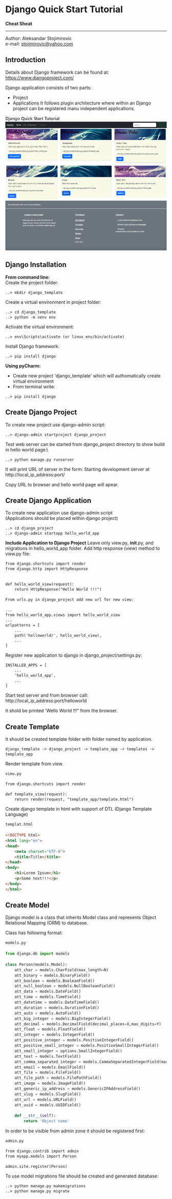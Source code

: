 # Django Quick Start Tutorial
**Cheat Sheat**
***

Author: Aleksandar Stojimirovic\
e-mail: stojimirovic@yahoo.com

## Introduction
Details about Django framework can be found at:
https://www.djangoproject.com/

Django application consists of two parts:
- Project
- Applications
It follows plugin architecture where within an Django project can be registered manu independent applications.

![Screenshot](media/DjangoQuickStartTutorial.PNG)

## Django Installation

**From command line:**  
Create the project folder:
``` 
..> mkdir django_template  
```
  
Create a virtual environment in project folder:  
```
..> cd django_template  
..> python -m venv env  
```

Activate the virtual environment:  
```
..> env\Scripts\activate (or linux env/bin/activate)  
```
  
Install Django framework:  
```
..> pip install django  
```

**Using pyCharm:**
- Create new project 'django_template' which will authomatically create virtual environment
- From terminal write:
```
..> pip install django
```

## Create Django Project
To create new project use django-admin script:  
```
..> django-admin startproject django_project  
```

Test web server can be started from django_project directory to show build in hello world page:\
```
..> python manage.py runserver
```

It will print URL of server in the form:
Starting development server at http://local_ip_address:port/

Copy URL to browser and hello world page will apear.


## Create Django Application
To create new application use django-admin script  
(Applications should be placed within django project)  
```
..> cd django_project  
..> django-admin startapp hello_world_app  
```

**Include Application to Django Project**
Leave only view.py, __init__.py, and migrations in hello_world_app folder.
Add http response (view) method to view.py file:

```
from django.shortcuts import render
from django.http import HttpResponse


def hello_world_view(request):
    return HttpResponse("Hello World !!!")
	
From urls.py in django_project add new url for new view:

...
from hello_world_app.views import hello_world_view
...
urlpatterns = [
	...
	path('helloworld/', hello_world_view),
	...
]
```

Register new application to django in django_project/settings.py:

```
INSTALLED_APPS = [
	...
	'hello_world_app',
	...
]
```

Start test server and from browser call:\
http://local_ip_address:port/helloworld

It shold be printed 'Wello World !!!" from the browser.

## Create Template
It should be created template folder with folder named by application.
```
django_template -> django_project -> template_app -> templates -> template_app
```	   

Render template from view.
```
view.py

from django.shortcuts import render

def template_view(request):
    return render(request, "template_app/template.html")
```

Create django template in html with support of DTL (Django Template Language)
```html
templat.html

<!DOCTYPE html>
<html lang="en">
<head>
	<meta charset="UTF-8">
	<title>Title</title>
</head>
<body>
	<h1>Lorem Ipsum</h1>
	<p>Some text!!!</p>
</body>
</html>
```

## Create Model
Django model is a class that inherits Model class and represents Object Relational Mapping (ORM) to database.

Class has following format:
```python
models.py

from django.db import models

class Person(models.Model):
    att_char = models.CharField(max_length=N)
    att_binary = models.BinaryField()
	att_boolean = models.BooleanField()
	att_null_boolean = models.NullBooleanField()
	att_data = models.DateField()
	att_time = models.TimeField()
	att_datetime = models.DateTimeField()
	att_duration = models.DurationField()
	att_auto = models.AutoField()	
	att_big_integer = models.BigIntegerField()	
	att_decimal = models.DecimalField(decimal_places=X,max_digits=Y)	
	att_float = models.FloatField()	
	att_integer = models.IntegerField()	
	att_positive_integer = models.PositiveIntegerField()	
	att_positive_small_integer = models.PositiveSmallIntegerField()	
	att_small_integer = options.SmallIntegerField()	
	att_text = models.TextField()	
	att_comma_separated_integer = models.CommaSeparatedIntegerField(max_length=50)	
	att_email = models.EmailField()	
	att_file = models.FileField()	
	att_file_path = models.FilePathField()	
	att_image = models.ImageField()	
	att_generic_ip_address = models.GenericIPAddressField()	
	att_slug = models.SlugField()	
	att_url = models.URLField()	
	att_uuid = models.UUIDField()	
	
    def __str__(self):
        return 'Object name'

```

In order to be visible from admin zone it should be registered first:

```
admin.py

from django.contrib import admin
from myapp.models import Person

admin.site.register(Person)
```

To use model migrations file should be created and generated database:
```
..> python manage.py makemigrations
..> python manage.py migrate
```

